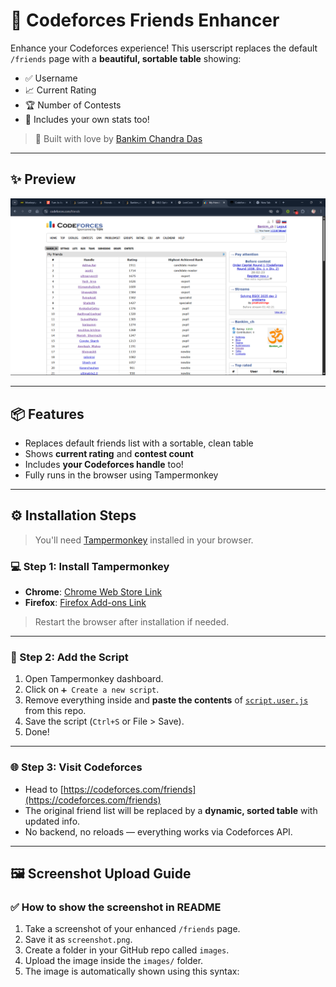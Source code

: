 # 🚀 Codeforces Friends Enhancer

Enhance your Codeforces experience! This userscript replaces the default `/friends` page with a **beautiful, sortable table** showing:

- ✅ Username  
- 📈 Current Rating  
- 🏆 Number of Contests  
- 💼 Includes your own stats too!

> 🔧 Built with love by [Bankim Chandra Das](https://github.com/Bankim2410)

---

## ✨ Preview

![Codeforces Friends Enhancer Screenshot](screenshot.png)

---

## 📦 Features

- Replaces default friends list with a sortable, clean table
- Shows **current rating** and **contest count**
- Includes **your Codeforces handle** too!
- Fully runs in the browser using Tampermonkey

---

## ⚙️ Installation Steps

> You'll need [Tampermonkey](https://www.tampermonkey.net/) installed in your browser.

### 💻 Step 1: Install Tampermonkey

- **Chrome**: [Chrome Web Store Link](https://chrome.google.com/webstore/detail/tampermonkey/dhdgffkkebhmkfjojejmpbldmpobfkfo)
- **Firefox**: [Firefox Add-ons Link](https://addons.mozilla.org/en-US/firefox/addon/tampermonkey/)

> Restart the browser after installation if needed.

---

### 🧠 Step 2: Add the Script

1. Open Tampermonkey dashboard.
2. Click on `➕ Create a new script`.
3. Remove everything inside and **paste the contents** of [`script.user.js`](script.user.js) from this repo.
4. Save the script (`Ctrl+S` or File > Save).
5. Done!

---

### 🌐 Step 3: Visit Codeforces

- Head to [https://codeforces.com/friends](https://codeforces.com/friends)
- The original friend list will be replaced by a **dynamic, sorted table** with updated info.
- No backend, no reloads — everything works via Codeforces API.

---

## 🖼️ Screenshot Upload Guide

### ✅ How to show the screenshot in README

1. Take a screenshot of your enhanced `/friends` page.
2. Save it as `screenshot.png`.
3. Create a folder in your GitHub repo called `images`.
4. Upload the image inside the `images/` folder.
5. The image is automatically shown using this syntax:

```md
